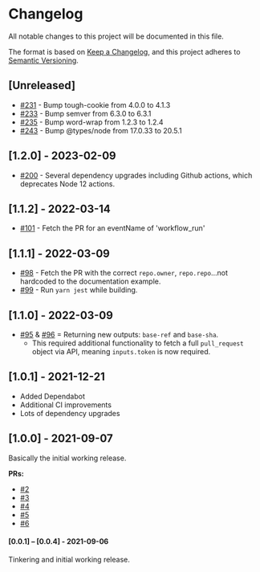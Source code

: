 # Changelog

All notable changes to this project will be documented in this file.

The format is based on [Keep a Changelog](https://keepachangelog.com/en/1.0.0/), and this project adheres to [Semantic Versioning](https://semver.org/spec/v2.0.0.html).

## [Unreleased]
 - [#231](https://github.com/sharesight/find-github-pull-request/pull/231) - Bump tough-cookie from 4.0.0 to 4.1.3
 - [#233](https://github.com/sharesight/find-github-pull-request/pull/233) - Bump semver from 6.3.0 to 6.3.1
 - [#235](https://github.com/sharesight/find-github-pull-request/pull/235) - Bump word-wrap from 1.2.3 to 1.2.4
 - [#243](https://github.com/sharesight/find-github-pull-request/pull/243) - Bump @types/node from 17.0.33 to 20.5.1

## [1.2.0] - 2023-02-09

 - [#200](https://github.com/sharesight/find-github-pull-request/pull/200) - Several dependency upgrades including Github actions, which deprecates Node 12 actions.

## [1.1.2] - 2022-03-14

 - [#101](https://github.com/sharesight/find-github-pull-request/pull/101) - Fetch the PR for an eventName of 'workflow_run'

## [1.1.1] - 2022-03-09

 - [#98](https://github.com/sharesight/find-github-pull-request/pull/98) - Fetch the PR with the correct `repo.owner`, `repo.repo`…not hardcoded to the documentation example.
 - [#99](https://github.com/sharesight/find-github-pull-request/pull/99) - Run `yarn jest` while building.

## [1.1.0] - 2022-03-09

 - [#95](https://github.com/sharesight/find-github-pull-request/pull/96) & [#96](https://github.com/sharesight/find-github-pull-request/pull/96) = Returning new outputs: `base-ref` and `base-sha`.
    - This required additional functionality to fetch a full `pull_request` object via API, meaning `inputs.token` is now required.

## [1.0.1] - 2021-12-21

- Added Dependabot
- Additional CI improvements
- Lots of dependency upgrades

## [1.0.0] - 2021-09-07

Basically the initial working release.

**PRs:**

- [#2](https://github.com/sharesight/find-github-pull-request/pull/2)
- [#3](https://github.com/sharesight/find-github-pull-request/pull/3)
- [#4](https://github.com/sharesight/find-github-pull-request/pull/4)
- [#5](https://github.com/sharesight/find-github-pull-request/pull/5)
- [#6](https://github.com/sharesight/find-github-pull-request/pull/6)

#### [0.0.1] – [0.0.4] - 2021-09-06

Tinkering and initial working release.

